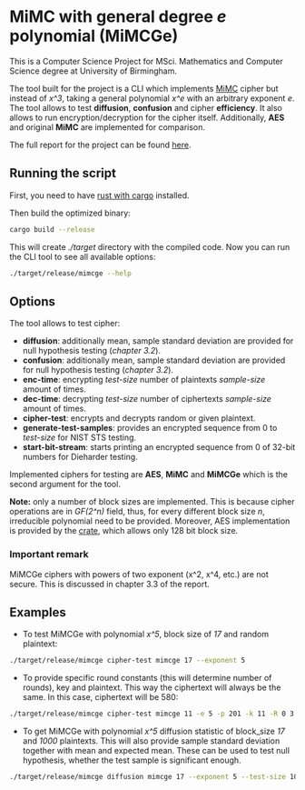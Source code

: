 # MiMC with general degree *e* polynomial (MiMCGe)

This is a Computer Science Project for MSci. Mathematics and Computer Science degree at University of Birmingham.

The tool built for the project is a CLI which implements [MiMC](https://eprint.iacr.org/2016/492) cipher but instead of *x^3*, taking a general polynomial *x^e* with an arbitrary exponent *e*.
The tool allows to test **diffusion**, **confusion** and cipher **efficiency**. It also allows to run encryption/decryption for the cipher itself. Additionally, **AES** and original **MiMC** are implemented for comparison.

The full report for the project can be found [here](./report/report.pdf).

## Running the script

First, you need to have [rust with cargo](https://doc.rust-lang.org/cargo/getting-started/installation.html) installed.

Then build the optimized binary:
```bash
cargo build --release
```

This will create *./target* directory with the compiled code. Now you can run the CLI tool to see all available options:
```bash
./target/release/mimcge --help
```

## Options

The tool allows to test cipher:
 - **diffusion**: additionally mean, sample standard deviation are provided for null hypothesis testing (*chapter 3.2*).
 - **confusion**: additionally mean, sample standard deviation are provided for null hypothesis testing (*chapter 3.2*).
 - **enc-time**: encrypting *test-size* number of plaintexts *sample-size* amount of times.
 - **dec-time**: decrypting *test-size* number of ciphertexts *sample-size* amount of times.
 - **cipher-test**: encrypts and decrypts random or given plaintext.
 - **generate-test-samples**: provides an encrypted sequence from 0 to *test-size* for NIST STS testing.
 - **start-bit-stream**: starts printing an encrypted sequence from 0 of 32-bit numbers for Dieharder testing.

Implemented ciphers for testing are **AES**, **MiMC** and **MiMCGe** which is the second argument for the tool.

**Note:** only a number of block sizes are implemented. This is because cipher operations are in *GF(2^n)* field, thus, for every different block size *n*, irreducible polynomial need to be provided.
Moreover, AES implementation is provided by the [crate](https://docs.rs/aes/latest/aes), which allows only 128 bit block size. 

### Important remark
MiMCGe ciphers with powers of two exponent (x^2, x^4, etc.) are not secure. This is discussed in chapter 3.3 of the report.

## Examples

- To test MiMCGe with polynomial *x^5*, block size of *17* and random plaintext:
```bash
./target/release/mimcge cipher-test mimcge 17 --exponent 5
```

- To provide specific round constants (this will determine number of rounds), key and plaintext. This way the ciphertext will always be the same. In this case, ciphertext will be 580:
```bash
./target/release/mimcge cipher-test mimcge 11 -e 5 -p 201 -k 11 -R 0 3 443 221 50
```

- To get MiMCGe with polynomial *x^5* diffusion statistic of block_size *17* and *1000* plaintexts. This will also provide sample standard deviation together with mean and expected mean. These can be used to test null hypothesis, whether the test sample is significant enough.
```bash
./target/release/mimcge diffusion mimcge 17 --exponent 5 --test-size 1000
```
